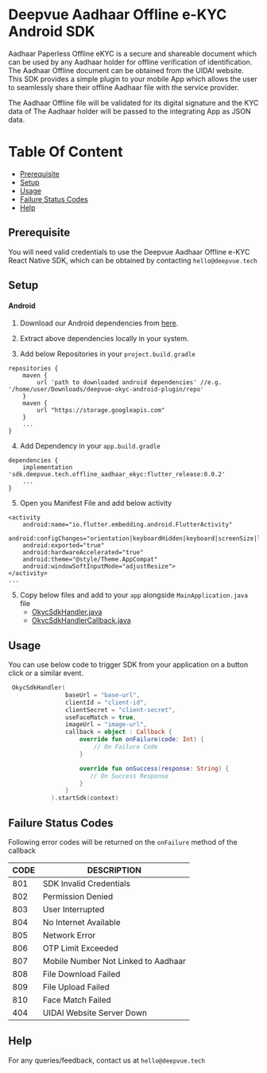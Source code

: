 # Deepvue Aadhaar Offline e-KYC Android SDK

Aadhaar Paperless Offline eKYC is a secure and shareable document which can be used by any Aadhaar holder for offline verification of identification. The Aadhaar Offline document can be obtained from the UIDAI website. This SDK provides a simple plugin to your mobile App which allows the user to seamlessly share their offline Aadhaar file with the service provider. 

The Aadhaar Offline file will be validated for its digital signature and the KYC data of The Aadhaar holder will be passed to the integrating App as JSON data.


# Table Of Content

- [Prerequisite](#prerequisite)
- [Setup](#setup)
- [Usage](#usage)
- [Failure Status Codes](#failure-status-codes)
- [Help](#help)

## Prerequisite

You will need valid credentials to use the Deepvue Aadhaar Offline e-KYC React Native SDK, which can be obtained by contacting `hello@deepvue.tech` 

## Setup

#### Android
1. Download our Android dependencies from [here](https://deepvue-public-storage.s3.ap-south-1.amazonaws.com/offline-aadhaar-ekyc/android/v0.0.2/deepvue-okyc-android-plugin.zip).

2. Extract above dependencies locally in your system.

3. Add below Repositories in your `project.build.gradle`
```
repositories {
    maven {
        url 'path to downloaded android dependencies' //e.g. '/home/user/Downloads/deepvue-okyc-android-plugin/repo'
    }
    maven {
        url "https://storage.googleapis.com"
    }
    ...
}
```
4. Add Dependency in your `app.build.gradle`
```
dependencies {
    implementation 'sdk.deepvue.tech.offline_aadhaar_ekyc:flutter_release:0.0.2'
    ...
}
```
5. Open you Manifest File and add below activity
```
<activity
    android:name="io.flutter.embedding.android.FlutterActivity"
    android:configChanges="orientation|keyboardHidden|keyboard|screenSize|locale|layoutDirection|fontScale|screenLayout|density|uiMode"
    android:exported="true"
    android:hardwareAccelerated="true"
    android:theme="@style/Theme.AppCompat"
    android:windowSoftInputMode="adjustResize">
</activity>
...
```
5. Copy below files and add to your `app` alongside `MainApplication.java` file
    - [OkycSdkHandler.java](https://github.com/deepvue-tech/deepvue-aadhaar-offline-ekyc-android-sdk/blob/master/android/OkycSdkHandler.java)
    - [OkycSdkHandlerCallback.java](https://github.com/deepvue-tech/deepvue-aadhaar-offline-ekyc-android-sdk/blob/master/android/OkycSdkHandlerCallback.java)

## Usage
You can use below code to trigger SDK from your application on a button click or a similar event.

```kotlin
 OkycSdkHandler(
                baseUrl = "base-url",
                clientId = "client-id",
                clientSecret = "client-secret",
                useFaceMatch = true,
                imageUrl = "image-url",
                callback = object : Callback {
                    override fun onFailure(code: Int) {
                        // On Failure Code
                    }

                    override fun onSuccess(response: String) {
                       // On Success Response
                    }
                }
            ).startSdk(context)

```
## Failure Status Codes
Following error codes will be returned on the `onFailure` method of the callback

| CODE | DESCRIPTION                  |
| ---- | ---------------------------- |
| 801  | SDK Invalid Credentials             |
| 802  | Permission Denied       |
| 803  | User Interrupted            |
| 804  | No Internet Available |
| 805  | Network Error         |
| 806  | OTP Limit Exceeded       |
| 807  | Mobile Number Not Linked to Aadhaar             |
| 808  | File Download Failed 
| 809  | File Upload Failed |
| 810  | Face Match Failed            |
| 404  | UIDAI Website Server Down            |


## Help
For any queries/feedback, contact us at `hello@deepvue.tech` 

